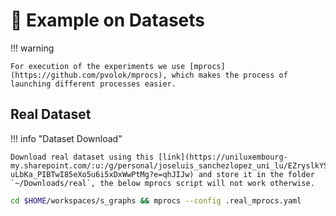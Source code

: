 # 🚀 Example on Datasets

!!! warning

    For execution of the experiments we use [mprocs](https://github.com/pvolok/mprocs), which makes the process of launching different processes easier.

## Real Dataset

!!! info "Dataset Download"

    Download real dataset using this [link](https://uniluxembourg-my.sharepoint.com/:u:/g/personal/joseluis_sanchezlopez_uni_lu/EZryslkYSpRIqg-uLbKa_PIBTwI85eXo5u6i5xDxWwPtMg?e=qhJIJw) and store it in the folder `~/Downloads/real`, the below mprocs script will not work otherwise.

```bash
cd $HOME/workspaces/s_graphs && mprocs --config .real_mprocs.yaml
```
